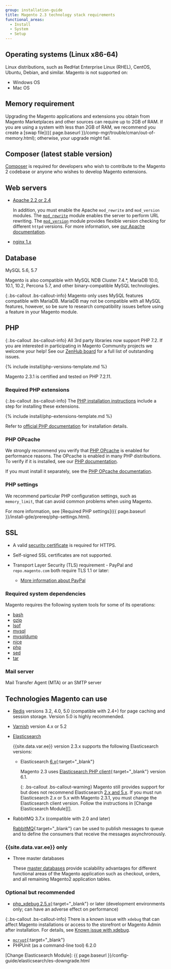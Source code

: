```yaml
---
group: installation-guide
title: Magento 2.3 technology stack requirements
functional_areas:
  - Install
  - System
  - Setup
---
```


## Operating systems (Linux x86-64)

Linux distributions, such as RedHat Enterprise Linux (RHEL), CentOS, Ubuntu, Debian, and similar.
Magento is not supported on:

* Windows OS
* Mac OS

## Memory requirement

Upgrading the Magento applications and extensions you obtain from Magento Marketplaces and other sources can require up to 2GB of RAM. If you are using a system with less than 2GB of RAM, we recommend you create a [swap file]({{ page.baseurl }}/comp-mgr/trouble/cman/out-of-memory.html); otherwise, your upgrade might fail.

## Composer (latest stable version)

[Composer](https://glossary.magento.com/composer) is required for developers who wish to contribute to the Magento 2 codebase or anyone who wishes to develop Magento extensions.

## Web servers

* [Apache 2.2 or 2.4](http://httpd.apache.org/download.cgi)

   In addition, you must enable the Apache `mod_rewrite` and `mod_version` modules. The [`mod_rewrite`](https://httpd.apache.org/docs/2.4/mod/mod_rewrite.html) module enables the server to perform URL rewriting. The [`mod_version`](https://httpd.apache.org/docs/2.4/mod/mod_version.html) module provides flexible version checking for different `httpd` versions. For more information, see [our Apache documentation]({{page.baseurl}}/install-gde/prereq/apache.html).

* [nginx 1.x](https://nginx.org/en/download.html)

## Database

MySQL 5.6, 5.7

Magento is also compatible with MySQL NDB Cluster 7.4.*, MariaDB 10.0, 10.1, 10.2, Percona 5.7, and other binary-compatible MySQL technologies.

{:.bs-callout .bs-callout-info}
Magento only uses MySQL features compatible with MariaDB. MariaDB may not be compatible with all MySQL features, however, so be sure to research compatibility issues before using a feature in your Magento module.

## PHP

{:.bs-callout .bs-callout-info}
All 3rd party libraries now support PHP 7.2.
 If you are interested in participating in Magento Community projects we welcome your help! See our [ZenHub board](https://app.zenhub.com/workspace/o/magento-engcom/php-7.2-support/boards?repos=116423356,116426364,115111902) for a full list of outstanding issues.

<!--{% assign supported_php_versions = site.data.codebase.v2_3.open-source.composer_lock.platform.php | split: "||" %}-->
{% include install/php-versions-template.md %}

Magento 2.3.1 is certified and tested on PHP 7.2.11.

### Required PHP extensions

{:.bs-callout .bs-callout-info}
The [PHP installation instructions](prereq/php-centos-ubuntu.html) include a step for installing these extensions.

<!--{% assign platform-req = site.data.codebase.v2_3.open-source.composer_lock.platform %}-->
{% include install/php-extensions-template.md %}

Refer to [official PHP documentation](http://php.net/manual/en/extensions.php) for installation details.

### PHP OPcache

We strongly recommend you verify that  [PHP OPcache](http://php.net/manual/en/intro.opcache.php) is enabled for performance reasons. The OPcache is enabled in many PHP distributions. To verify if it is installed, see our [PHP documentation](prereq/php-centos-ubuntu.html).

If you must install it separately, see the [PHP OPcache documentation](http://php.net/manual/en/opcache.setup.php).

### PHP settings

We recommend particular PHP configuration settings, such as `memory_limit`, that can avoid common problems when using Magento.

For more information, see [Required PHP settings]({{ page.baseurl }}/install-gde/prereq/php-settings.html).

## SSL

* A valid [security certificate](https://glossary.magento.com/security-certificate) is required for HTTPS.
* Self-signed SSL certificates are not supported.
* Transport Layer Security (TLS) requirement - PayPal and `repo.magento.com` both require TLS 1.1 or later:

  * [More information about PayPal]({{page.baseurl}}/install-gde/system-requirements_tls1-2.html)

### Required system dependencies

Magento requires the following system tools for some of its operations:

* [bash][]
* [gzip][]
* [lsof][]
* [mysql][]
* [mysqldump][]
* [nice][]
* [php][]
* [sed][]
* [tar][]

### Mail server

Mail Transfer Agent (MTA) or an SMTP server

## Technologies Magento can use

* [Redis]({{page.baseurl}}/config-guide/redis/config-redis.html) versions 3.2, 4.0, 5.0 (compatible with 2.4+) for page caching and session storage.
  Version 5.0 is highly recommended.
* [Varnish]({{page.baseurl}}/config-guide/varnish/config-varnish.html) version 4.x or 5.2
* [Elasticsearch]({{page.baseurl}}/config-guide/elasticsearch/es-overview.html)

  {{site.data.var.ee}} version 2.3.x supports the following Elasticsearch versions:

  * Elasticsearch [6.x](https://www.elastic.co/downloads/past-releases/elasticsearch-6-6-1){:target="_blank"}

    Magento 2.3 uses [Elasticsearch PHP client](https://github.com/elastic/elasticsearch-php){:target="_blank"} version 6.1.

    {: .bs-callout .bs-callout-warning}
    Magento still provides support for but does not recommend Elasticsearch [2.x and 5.x](https://www.elastic.co/support/eol).
    If you must run Elasticsearch 2.x or 5.x with Magento 2.3.1, you must change the Elasticsearch client version.
    Follow the instructions in [Change Elasticsearch Module][].

* RabbitMQ 3.7.x (compatible with 2.0 and later)

  [RabbitMQ]({{page.baseurl}}/config-guide/mq/rabbitmq-overview.html){:target="_blank"} can be used to publish messages to queue and to define the consumers that receive the messages asynchronously.

### {{site.data.var.ee}} only

* Three master databases

  These [master databases]({{page.baseurl}}/config-guide/multi-master/multi-master.html) provide scalability advantages for different functional areas of the Magento application such as checkout, orders, and all remaining Magento2 application tables.

### Optional but recommended

* [php_xdebug 2.5.x](http://xdebug.org/download.php){:target="_blank"} or later (development environments only; can have an adverse effect on performance)

{:.bs-callout .bs-callout-info}
There is a known issue with `xdebug` that can affect Magento installations or access to the storefront or Magento Admin after installation. For details, see [Known issue with xdebug]({{page.baseurl}}/install-gde/trouble/tshoot_install-issues.html).

* [`mcrypt`](http://php.net/manual/en/book.mcrypt.php){:target="_blank"}
* PHPUnit (as a command-line tool) 6.2.0

[bash]: https://www.gnu.org/software/bash/
[gzip]: https://www.gzip.org/
[lsof]: https://linux.die.net/man/8/lsof
[mysql]: https://www.mysql.com/
[mysqldump]: https://dev.mysql.com/doc/refman/8.0/en/mysqldump.html
[nice]: https://linux.die.net/man/1/nice
[php]: http://www.php.net/
[sed]: https://www.gnu.org/software/sed/manual/sed.html
[tar]: https://linux.die.net/man/1/tar
[Change Elasticsearch Module]: {{ page.baseurl }}/config-guide/elasticsearch/es-downgrade.html
